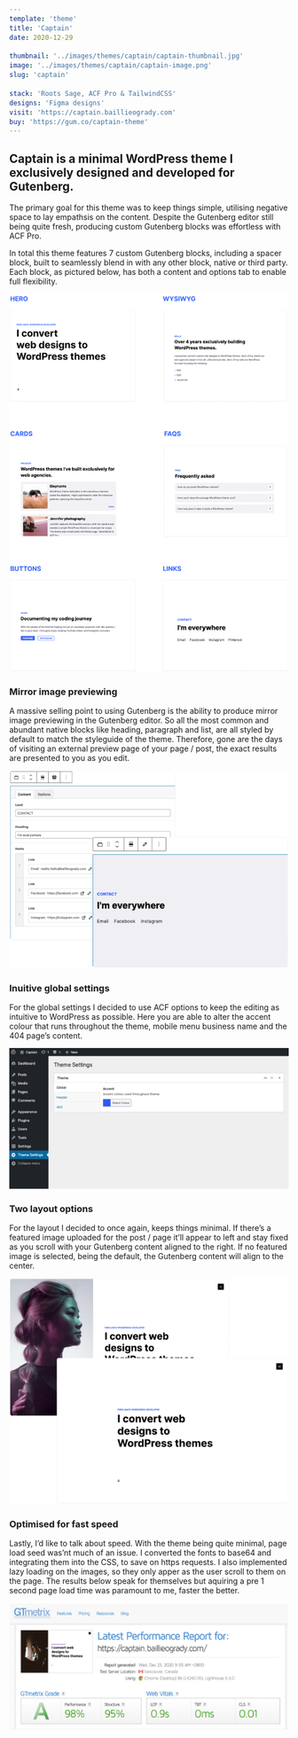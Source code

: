 ```yaml
---
template: 'theme'
title: 'Captain'
date: 2020-12-29

thumbnail: '../images/themes/captain/captain-thumbnail.jpg'
image: '../images/themes/captain/captain-image.png'
slug: 'captain'

stack: 'Roots Sage, ACF Pro & TailwindCSS'
designs: 'Figma designs'
visit: 'https://captain.baillieogrady.com'
buy: 'https://gum.co/captain-theme'
---
```


## Captain is a minimal WordPress theme I exclusively designed and developed for Gutenberg.

The primary goal for this theme was to keep things simple, utilising negative space to lay empathsis on the content. Despite the Gutenberg editor still being quite fresh, producing custom Gutenberg blocks was effortless with ACF Pro.

In total this theme features 7 custom Gutenberg blocks, including a spacer block, built to seamlessly blend in with any other block, native or third party. Each block, as pictured below, has both a content and options tab to enable full flexibility. 

![Custom Gutenberg blocks](../images/themes/captain/1.jpg)

### Mirror image previewing

A massive selling point to using Gutenberg is the ability to produce mirror image previewing in the Gutenberg editor. So all the most common and abundant native blocks like heading, paragraph and list, are all styled by default to match the styleguide of the theme. Therefore, gone are the days of visiting an external preview page of your page / post, the exact results are presented to you as you edit.

![Mirror image previewing with Gutenberg](../images/themes/captain/2.jpg)

### Inuitive global settings

For the global settings I decided to use ACF options to keep the editing as intuitive to WordPress as possible. Here you are able to alter the accent colour that runs throughout the theme, mobile menu business name and the 404 page’s content.

![ACF Pro global settings](../images/themes/captain/3.jpg)

### Two layout options

For the layout I decided to once again, keeps things minimal. If there’s a featured image uploaded for the post / page it’ll appear to left and stay fixed as you scroll with your Gutenberg content aligned to the right. If no featured image is selected, being the default, the Gutenberg content will align to the center.

![Two layout options](../images/themes/captain/4.jpg)

### Optimised for fast speed

Lastly, I’d like to talk about speed. With the theme being quite minimal, page load seed was’nt much of an issue. I converted the fonts to base64 and integrating them into the CSS, to save on https requests. I also implemented lazy loading on the images, so they only apper as the user scroll to them on the page. The results below speak for themselves but aquiring a pre 1 second page load time was paramount to me, faster the better.

![Optimised for fast speed](../images/themes/captain/5.jpg)